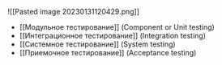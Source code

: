 ![[Pasted image 20230131120429.png]]
- [[Модульное тестирование]] (Component or Unit testing)
- [[Интеграционное тестирование]] (Integration testing)
- [[Системное тестирование]] (System testing)
- [[Приемочное тестирование]] (Acceptance testing)